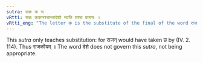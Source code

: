 ```yaml
---
sutra: राज्ञः क च
vRtti: राज्ञः ककारश्चान्तादेशो भवति छश्च प्रत्ययः ॥
vRtti_eng: "The letter क is the substitute of the final of the word राजन्, when छ is added."
---
```

This _sutra_ only teaches substitution: for राजन् would have taken छ by (IV. 2. 114). Thus राजकीयम् ॥ The word देशे does not govern this _sutra_, not being appropriate.
